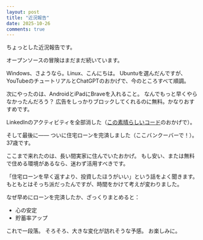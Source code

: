 ```yaml
---
layout: post
title: "近況報告"
date: 2025-10-26
comments: true
---
```


ちょっとした近況報告です。

オープンソースの冒険はまだまだ続いています。

Windows、さようなら。Linux、こんにちは。
Ubuntuを選んだんですが、YouTubeのチュートリアルとChatGPTのおかげで、今のところすべて順調。

次にやったのは、AndroidとiPadにBraveを入れること。
なんでもっと早くやらなかったんだろう？
広告をしっかりブロックしてくれるのに無料。かなりおすすめです。

LinkedInのアクティビティを全部消した（<a href="https://github.com/onceiwasadev/delete-linkedin-activity" target="_blank" rel="noopener noreferrer">この素晴らしいコード</a>のおかげで）。

そして最後に——
ついに住宅ローンを完済しました（ここバンクーバーで！）。
37歳です。

ここまで来れたのは、長い間実家に住んでいたおかげ。
もし安い、または無料で住める環境があるなら、迷わず活用すべきです。

「住宅ローンを早く返すより、投資したほうがいい」という話をよく聞きます。
もともとはそっち派だったんですが、時間をかけて考えが変わりました。

なぜ早めにローンを完済したか、ざっくりまとめると：

<ul> 
<li>心の安定</li> 
<li>貯蓄率アップ</li> 
</ul>

これで一段落。
そろそろ、大きな変化が訪れそうな予感。
お楽しみに。
